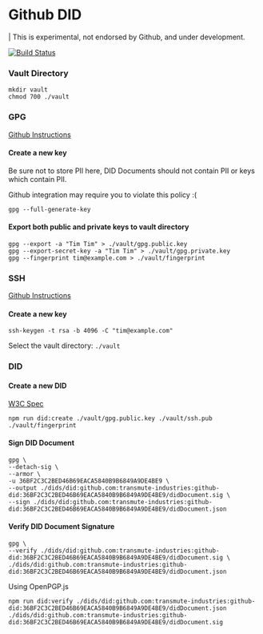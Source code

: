 # Github DID

| This is experimental, not endorsed by Github, and under development.

[![Build Status](https://travis-ci.org/transmute-industries/github-did.svg?branch=master)](https://travis-ci.org/transmute-industries/github-did)

### Vault Directory

```
mkdir vault
chmod 700 ./vault
```

### GPG

[Github Instructions](https://help.github.com/articles/generating-a-new-gpg-key/)

#### Create a new key

Be sure not to store PII here, DID Documents should not contain PII or keys which contain PII.

Github integration may require you to violate this policy :(

```
gpg --full-generate-key
```

#### Export both public and private keys to vault directory

```
gpg --export -a "Tim Tim" > ./vault/gpg.public.key
gpg --export-secret-key -a "Tim Tim" > ./vault/gpg.private.key
gpg --fingerprint tim@example.com > ./vault/fingerprint
```

### SSH

[Github Instructions](https://help.github.com/articles/generating-a-new-ssh-key-and-adding-it-to-the-ssh-agent/)

#### Create a new key

```
ssh-keygen -t rsa -b 4096 -C "tim@example.com"
```

Select the vault directory: `./vault`

### DID

#### Create a new DID

[W3C Spec](https://w3c-ccg.github.io/did-spec/)

```
npm run did:create ./vault/gpg.public.key ./vault/ssh.pub ./vault/fingerprint
```


#### Sign DID Document

```
gpg \
--detach-sig \
--armor \
-u 36BF2C3C2BED46B69EACA5840B9B6849A9DE4BE9 \
--output ./dids/did:github.com:transmute-industries:github-did:36BF2C3C2BED46B69EACA5840B9B6849A9DE4BE9/didDocument.sig \
--sign ./dids/did:github.com:transmute-industries:github-did:36BF2C3C2BED46B69EACA5840B9B6849A9DE4BE9/didDocument.json
```

#### Verify DID Document Signature

```
gpg \
--verify ./dids/did:github.com:transmute-industries:github-did:36BF2C3C2BED46B69EACA5840B9B6849A9DE4BE9/didDocument.sig \
./dids/did:github.com:transmute-industries:github-did:36BF2C3C2BED46B69EACA5840B9B6849A9DE4BE9/didDocument.json
```

Using OpenPGP.js

```
npm run did:verify ./dids/did:github.com:transmute-industries:github-did:36BF2C3C2BED46B69EACA5840B9B6849A9DE4BE9/didDocument.json ./dids/did:github.com:transmute-industries:github-did:36BF2C3C2BED46B69EACA5840B9B6849A9DE4BE9/didDocument.sig
```